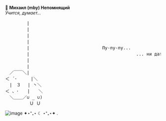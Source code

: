 🦷 **Михаил (mby) Непомнящий**  
*Учится, думает...*  

<pre>
　　　　　|
　　　　　|
　　　　　|
　　　　　|
　　　　　|                            Пу-пу-пу...
　　　　　|                                         ... ни дать ни взять!
　　　　　|
　　　　　|
　／￣￣＼|
＜ ´･ 　　 |＼
　|　３　 | 丶＼
＜ 、･　　|　　＼
　＼＿＿／∪ _ ∪)
　　　　　 Ｕ Ｕ
</pre>


![image](https://github.com/user-attachments/assets/77c54c01-fead-4352-8d13-806bd6ad3871)
✦⋆⁺₊⋆ 
                                                                                ☾ ⋆⁺₊⋆✦ 
.        
<!--
**wcidfu/wcidfu** is a ✨ _special_ ✨ repository because its `README.md` (this file) appears on your GitHub profile.

Here are some ideas to get you started:

- 🔭 I’m currently working on ...
- 🌱 I’m currently learning ...
- 👯 I’m looking to collaborate on ...
- 🤔 I’m looking for help with ...
- 💬 Ask me about ...
- 📫 How to reach me: ...
- 😄 Pronouns: ...
- ⚡ Fun fact: ...
-->

